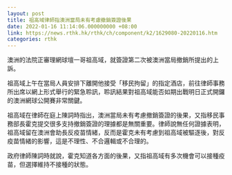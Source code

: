 ```yaml
---
layout: post
title: 祖高域律師指澳洲當局未有考慮撤銷簽證後果
date: 2022-01-16 11:14:06.000000000 +08:00
link: https://news.rthk.hk/rthk/ch/component/k2/1629080-20220116.htm
categories: rthk
---
```


澳洲的法院正審理網球壇一哥祖高域，就簽證第二次被澳洲當局撤銷所提出的上訴。

祖高域上午在當局人員安排下離開他接受「移民拘留」的指定酒店，前往律師事務所出席以網上形式舉行的緊急聆訊，聆訊結果對祖高域能否如期出戰明日正式開鑼的澳洲網球公開賽非常關鍵。

祖高域在律師在庭上陳詞時指出，澳洲當局未有考慮撤銷簽證的後果，又指移民事務部長霍克提交很多支持撤銷簽證的理據都是無關重要。律師說無任何證據表明，祖高域留在澳洲會助長反疫苗情緒，反而是霍克未有考慮到祖高域被驅逐後，對反疫苗情緒的影響，這是不理性、不合邏輯或不合理的。

政府律師陳詞時就說，霍克知道各方面的後果，又指祖高域有多次機會可以接種疫苗，但選擇維持不接種的狀態。
